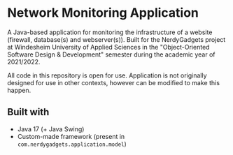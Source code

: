 # Network Monitoring Application
A Java-based application for monitoring the infrastructure of a website (firewall, database(s) and webserver(s)). Built for the NerdyGadgets project at Windesheim University of Applied Sciences in the "Object-Oriented Software Design & Development" semester during the academic year of 2021/2022.

All code in this repository is open for use. Application is not originally designed for use in other contexts, however can be modified to make this happen.

## Built with
* Java 17 (+ Java Swing)
* Custom-made framework (present in `com.nerdygadgets.application.model`)
